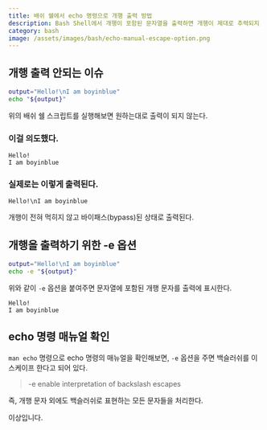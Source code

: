 ```yaml
---
title: 배쉬 쉘에서 echo 명령으로 개행 출력 방법
description: Bash Shell에서 개행이 포함된 문자열을 출력하면 개행이 제대로 추력되지 않는다.
category: bash
image: /assets/images/bash/echo-manual-escape-option.png
---
```


개행 출력 안되는 이슈
---

```bash
output="Hello!\nI am boyinblue"
echo "${output}"
```

위의 배쉬 쉘 스크립트를 실행해보면 원하는대로 출력이 되지 않는다. 

### 이걸 의도했다.

```
Hello!
I am boyinblue
```

### 실제로는 이렇게 출력된다.

```
Hello!\nI am boyinblue
```

개행이 전혀 먹히지 않고 바이패스(bypass)된 상태로 출력된다. 


개행을 출력하기 위한 -e 옵션
---

```bash
output="Hello!\nI am boyinblue"
echo -e "${output}"
```

위와 같이 `-e` 옵션을 붙여주면 문자열에 포함된 개행 문자를 출력에 표시한다.

```
Hello!
I am boyinblue
```

echo 명령 매뉴얼 확인
---

`man echo` 명령으로 echo 명령의 매뉴얼을 확인해보면, 
`-e` 옵션을 주면 백슬러쉬를 이스케이프 한다고 되어 있다. 

>-e enable interpretation of backslash escapes

즉, 개행 문자 외에도 백슬러쉬로 표현하는 모든 문자들을 처리한다.

이상입니다. 
